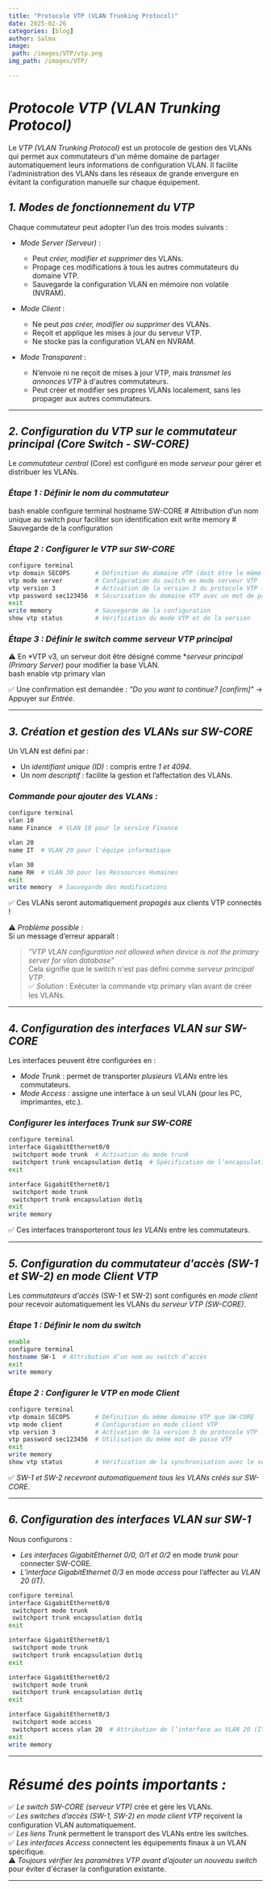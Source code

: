 ```yaml
---
title: "Protocole VTP (VLAN Trunking Protocol)"
date: 2025-02-26
categories: [blog]
author: Salma
image:
 path: /images/VTP/vtp.png
img_path: /images/VTP/

---
```


# *Protocole VTP (VLAN Trunking Protocol)*  
Le *VTP (VLAN Trunking Protocol)* est un protocole de gestion des VLANs qui permet aux commutateurs d'un même domaine de partager automatiquement leurs informations de configuration VLAN. Il facilite l'administration des VLANs dans les réseaux de grande envergure en évitant la configuration manuelle sur chaque équipement.  

## *1. Modes de fonctionnement du VTP*  
Chaque commutateur peut adopter l’un des trois modes suivants :  

- *Mode Server (Serveur)* :  
  - Peut *créer, modifier et supprimer* des VLANs.  
  - Propage ces modifications à tous les autres commutateurs du domaine VTP.  
  - Sauvegarde la configuration VLAN en mémoire non volatile (NVRAM).  

- *Mode Client* :  
  - Ne peut *pas créer, modifier ou supprimer* des VLANs.  
  - Reçoit et applique les mises à jour du serveur VTP.  
  - Ne stocke pas la configuration VLAN en NVRAM.  

- *Mode Transparent* :  
  - N’envoie ni ne reçoit de mises à jour VTP, mais *transmet les annonces VTP* à d'autres commutateurs.  
  - Peut créer et modifier ses propres VLANs localement, sans les propager aux autres commutateurs.  

---

## *2. Configuration du VTP sur le commutateur principal (Core Switch - SW-CORE)*  
Le *commutateur central* (Core) est configuré en mode *serveur* pour gérer et distribuer les VLANs.  

### *Étape 1 : Définir le nom du commutateur*  
bash
enable
configure terminal
hostname SW-CORE   # Attribution d’un nom unique au switch pour faciliter son identification
exit
write memory       # Sauvegarde de la configuration


### *Étape 2 : Configurer le VTP sur SW-CORE*  
```bash
configure terminal
vtp domain SECOPS       # Définition du domaine VTP (doit être le même pour tous les commutateurs du réseau)
vtp mode server         # Configuration du switch en mode serveur VTP
vtp version 3           # Activation de la version 3 du protocole VTP (plus sécurisée et performante)
vtp password sec123456  # Sécurisation du domaine VTP avec un mot de passe
exit
write memory            # Sauvegarde de la configuration
show vtp status         # Vérification du mode VTP et de la version
```

### *Étape 3 : Définir le switch comme serveur VTP principal*  
⚠ En *VTP v3, un serveur doit être désigné comme **serveur principal (Primary Server)* pour modifier la base VLAN.  
bash
enable
vtp primary vlan

✅ Une confirmation est demandée : *"Do you want to continue? [confirm]"* → Appuyer sur *Entrée*.  

---

## *3. Création et gestion des VLANs sur SW-CORE*  
Un VLAN est défini par :  
- Un *identifiant unique (ID)* : compris entre *1 et 4094*.  
- Un *nom descriptif* : facilite la gestion et l’affectation des VLANs.  

### *Commande pour ajouter des VLANs :*  
```bash
configure terminal
vlan 10
name Finance  # VLAN 10 pour le service Finance

vlan 20
name IT  # VLAN 20 pour l'équipe informatique

vlan 30
name RH  # VLAN 30 pour les Ressources Humaines
exit
write memory  # Sauvegarde des modifications
```
✅ Ces VLANs seront automatiquement *propagés* aux clients VTP connectés !  

⚠ *Problème possible :*  
Si un message d’erreur apparaît :  
> *"VTP VLAN configuration not allowed when device is not the primary server for vlan database"*  
Cela signifie que le switch n'est pas défini comme *serveur principal VTP*.  
✅ *Solution* : Exécuter la commande vtp primary vlan avant de créer les VLANs.

---

## *4. Configuration des interfaces VLAN sur SW-CORE*  
Les interfaces peuvent être configurées en :  
- *Mode Trunk* : permet de transporter *plusieurs VLANs* entre les commutateurs.  
- *Mode Access* : assigne une interface à un seul VLAN (pour les PC, imprimantes, etc.).  

### *Configurer les interfaces Trunk sur SW-CORE*  
```bash
configure terminal
interface GigabitEthernet0/0
 switchport mode trunk  # Activation du mode trunk
 switchport trunk encapsulation dot1q  # Spécification de l’encapsulation 802.1Q
exit

interface GigabitEthernet0/1
 switchport mode trunk
 switchport trunk encapsulation dot1q
exit
write memory
```
✅ Ces interfaces transporteront *tous les VLANs* entre les commutateurs.

---

## *5. Configuration du commutateur d'accès (SW-1 et SW-2) en mode Client VTP*  
Les *commutateurs d'accès* (SW-1 et SW-2) sont configurés en *mode client* pour recevoir automatiquement les VLANs du *serveur VTP (SW-CORE)*.

### *Étape 1 : Définir le nom du switch*
```bash
enable
configure terminal
hostname SW-1  # Attribution d’un nom au switch d’accès
exit
write memory
```

### *Étape 2 : Configurer le VTP en mode Client*  
```bash
configure terminal
vtp domain SECOPS       # Définition du même domaine VTP que SW-CORE
vtp mode client         # Configuration en mode client VTP
vtp version 3           # Activation de la version 3 du protocole VTP
vtp password sec123456  # Utilisation du même mot de passe VTP
exit
write memory
show vtp status         # Vérification de la synchronisation avec le serveur VTP
```
✅ *SW-1 et SW-2 recevront automatiquement tous les VLANs créés sur SW-CORE*.

---

## *6. Configuration des interfaces VLAN sur SW-1*  
Nous configurons :  
- *Les interfaces GigabitEthernet 0/0, 0/1 et 0/2* en mode *trunk* pour connecter SW-CORE.  
- *L’interface GigabitEthernet 0/3* en mode *access* pour l’affecter au *VLAN 20 (IT)*.

```bash
configure terminal
interface GigabitEthernet0/0
 switchport mode trunk
 switchport trunk encapsulation dot1q
exit

interface GigabitEthernet0/1
 switchport mode trunk
 switchport trunk encapsulation dot1q
exit

interface GigabitEthernet0/2
 switchport mode trunk
 switchport trunk encapsulation dot1q
exit

interface GigabitEthernet0/3
 switchport mode access
 switchport access vlan 20  # Attribution de l’interface au VLAN 20 (IT)
exit
write memory

```
---

# *Résumé des points importants :*  
✅ *Le switch SW-CORE (serveur VTP)* crée et gère les VLANs.  
✅ *Les switches d’accès (SW-1, SW-2) en mode client VTP* reçoivent la configuration VLAN automatiquement.  
✅ *Les liens Trunk* permettent le transport des VLANs entre les switches.  
✅ *Les interfaces Access* connectent les équipements finaux à un VLAN spécifique.  
⚠ *Toujours vérifier les paramètres VTP avant d’ajouter un nouveau switch* pour éviter d'écraser la configuration existante.

---
